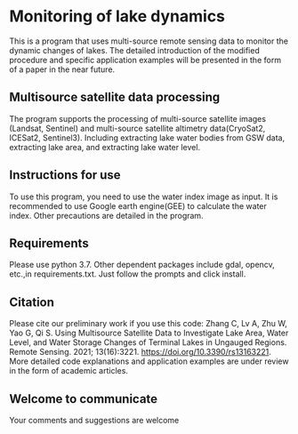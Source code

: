 # Monitoring of lake dynamics
This is a program that uses multi-source remote sensing data to monitor the dynamic changes of lakes.
The detailed introduction of the modified procedure and specific application examples will be presented in the form of a paper in the near future.

## Multisource satellite data processing
The program supports the processing of multi-source satellite images (Landsat, Sentinel) and multi-source satellite altimetry data(CryoSat2, ICESat2, Sentinel3).
Including extracting lake water bodies from GSW data, extracting lake area, and extracting lake water level.

## Instructions for use
To use this program, you need to use the water index image as input. It is recommended to use Google earth engine(GEE) to calculate the water index.
Other precautions are detailed in the program.

## Requirements
Please use python 3.7.
Other dependent packages include gdal, opencv, etc.,in requirements.txt. Just follow the prompts and click install.

## Citation
Please cite our preliminary work if you use this code:
Zhang C, Lv A, Zhu W, Yao G, Qi S. Using Multisource Satellite Data to Investigate Lake Area, Water Level, and Water Storage Changes of Terminal Lakes in Ungauged Regions. Remote Sensing. 2021; 13(16):3221. https://doi.org/10.3390/rs13163221.
More detailed code explanations and application examples are under review in the form of academic articles.

## Welcome to communicate
Your comments and suggestions are welcome
